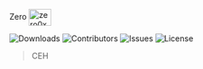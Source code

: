 Zero <img align="center" src="https://cdn-icons-png.flaticon.com/512/6294/6294076.png" alt="zero0xy" height="30" width="40" /></a>

![Downloads](https://img.shields.io/github/downloads/ShaanCoding/ReadME-Generator/total) ![Contributors](https://img.shields.io/github/contributors/ShaanCoding/ReadME-Generator?color=dark-green) ![Issues](https://img.shields.io/github/issues/ShaanCoding/ReadME-Generator) ![License](https://img.shields.io/github/license/ShaanCoding/ReadME-Generator) 
> CEH  

